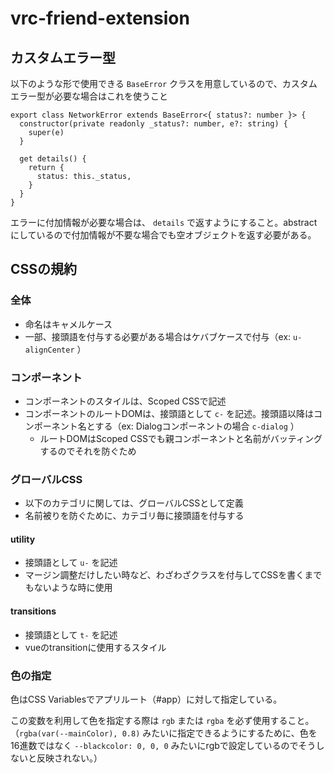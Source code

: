 # vrc-friend-extension

## カスタムエラー型

以下のような形で使用できる `BaseError` クラスを用意しているので、カスタムエラー型が必要な場合はこれを使うこと

```
export class NetworkError extends BaseError<{ status?: number }> {
  constructor(private readonly _status?: number, e?: string) {
    super(e)
  }

  get details() {
    return {
      status: this._status,
    }
  }
}
```

エラーに付加情報が必要な場合は、 `details` で返すようにすること。abstractにしているので付加情報が不要な場合でも空オブジェクトを返す必要がある。

## CSSの規約

### 全体

+ 命名はキャメルケース
+ 一部、接頭語を付与する必要がある場合はケバブケースで付与（ex: `u-alignCenter` ）

### コンポーネント

+ コンポーネントのスタイルは、Scoped CSSで記述
+ コンポーネントのルートDOMは、接頭語として `c-` を記述。接頭語以降はコンポーネント名とする（ex: Dialogコンポーネントの場合 `c-dialog` ）
    + ルートDOMはScoped CSSでも親コンポーネントと名前がバッティングするのでそれを防ぐため

### グローバルCSS

+ 以下のカテゴリに関しては、グローバルCSSとして定義
+ 名前被りを防ぐために、カテゴリ毎に接頭語を付与する

#### utility

+ 接頭語として `u-` を記述
+ マージン調整だけしたい時など、わざわざクラスを付与してCSSを書くまでもないような時に使用

#### transitions

+ 接頭語として `t-` を記述
+ vueのtransitionに使用するスタイル

### 色の指定

色はCSS Variablesでアプリルート（#app）に対して指定している。

この変数を利用して色を指定する際は `rgb` または `rgba` を必ず使用すること。（`rgba(var(--mainColor), 0.8)` みたいに指定できるようにするために、色を16進数ではなく `--blackcolor: 0, 0, 0` みたいにrgbで設定しているのでそうしないと反映されない。）

